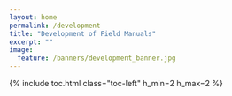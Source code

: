 ```yaml
---
layout: home
permalink: /development
title: "Development of Field Manuals"
excerpt: ""
image:
  feature: /banners/development_banner.jpg
---
```

{% include toc.html class="toc-left" h_min=2 h_max=2 %}

